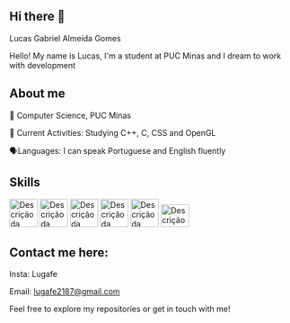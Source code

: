 ## Hi there 👋
Lucas Gabriel Almeida Gomes

Hello! My name is Lucas, I'm a student at PUC Minas and I dream to work with development 


## About me

📖 Computer Science, PUC Minas

🌱 Current Activities: Studying C++, C, CSS and OpenGL

🗣️Languages: I can speak Portuguese and English fluently

## Skills

<img src="https://github.com/Lugafe/Lugafe/assets/78453863/32102612-9c6d-451b-a5d5-e807bbac3344" alt="Descrição da Imagem" width="50">
<img src="https://github.com/Lugafe/Lugafe/assets/78453863/9547480e-a87a-4d3f-88e6-228de4e10e7e" alt="Descrição da Imagem" width="50">
<img src="https://github.com/Lugafe/Lugafe/assets/78453863/54123bcd-43c1-4536-8e0b-7ac786e851c1" alt="Descrição da Imagem" width="50">
<img src="https://github.com/Lugafe/Lugafe/assets/78453863/c55ea05f-d176-478e-a1a6-a8128f198273" alt="Descrição da Imagem" width="50">
<img src="https://github.com/Lugafe/Lugafe/assets/78453863/6912b076-86af-469c-a9e1-3ebbfb21e609" alt="Descrição da Imagem" width="50">
<img src="https://github.com/Lugafe/Lugafe/assets/78453863/244ab721-684f-46f5-bda6-cb3e5a9e5fd9" alt="Descrição da Imagem" width="50" height="40">

## Contact me here:

Insta: Lugafe

Email: lugafe2187@gmail.com

Feel free to explore my repositories or get in touch with me! 


  
<!--
**Lugafe/Lugafe** is a ✨ _special_ ✨ repository because its `README.md` (this file) appears on your GitHub profile.

Here are some ideas to get you started:

- 🔭 I’m currently working on ...
- 🌱 I’m currently learning ...
- 👯 I’m looking to collaborate on ...
- 🤔 I’m looking for help with ...
- 💬 Ask me about ...
- 📫 How to reach me: ...
- 😄 Pronouns: ...
- ⚡ Fun fact: ...
-->
